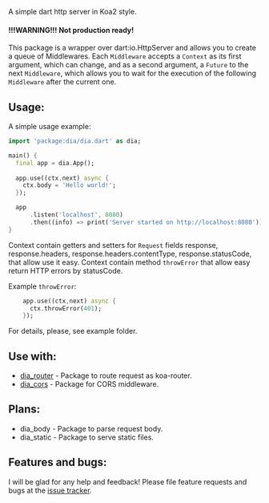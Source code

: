 A simple dart http server in Koa2 style.

#### !!!WARNING!!! Not production ready!

This package is a wrapper over dart:io.HttpServer and allows you to create a queue of Middlewares. Each ```Middleware``` accepts a ```Context``` as its first argument, which can change, and as a second argument, a ```Future``` to the next ```Middleware```, which allows you to wait for the execution of the following ```Middleware``` after the current one.

## Usage:

A simple usage example:

```dart
import 'package:dia/dia.dart' as dia;

main() {
  final app = dia.App();
  
  app.use((ctx,next) async {
    ctx.body = 'Hello world!';
  });

  app
      .listen('localhost', 8080)
      .then((info) => print('Server started on http://localhost:8080'));
}
```

Context contain getters and setters for ```Request``` fields response,  response.headers, response.headers.contentType, response.statusCode, that allow use it easy.
Context contain method ```throwError``` that allow easy return HTTP errors by statusCode.

Example ```throwError```:

```dart
    app.use((ctx,next) async {
      ctx.throwError(401);
    });
```

For details, please, see example folder.

## Use with:

* [dia_router](https://github.com/unger1984/dia_router) - Package to route request as koa-router.
* [dia_cors](https://github.com/unger1984/dia_cors) - Package for CORS middleware.

## Plans:

* dia_body - Package to parse request body. 
* dia_static - Package to serve static files.

## Features and bugs:

I will be glad for any help and feedback!
Please file feature requests and bugs at the [issue tracker][tracker].

[tracker]: https://github.com/unger1984/dia/issues

